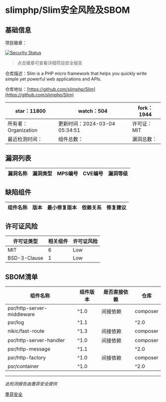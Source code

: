 # slimphp/Slim安全风险及SBOM

## 基础信息

项目徽章：

[![Security Status](https://www.murphysec.com/platform3/v31/badge/1773789017796091904.svg)](https://www.murphysec.com/console/report/1773788982228393984/1773789017796091904)

> 点击徽章可查看详细项目安全报告

仓库描述：Slim is a PHP micro framework that helps you quickly write simple yet powerful web applications and APIs.

仓库地址：[https://github.com/slimphp/Slim](https://github.com/slimphp/Slim)

| star：11800 | watch：504 | fork：1944 |
| ----------- | -------------- | ------------ |
| 所有者：Organization | 更新时间：2024-03-04 05:34:51 | 许可证：MIT |
| 最近检测时间： | 组件总数： | 漏洞总数： |




## 漏洞列表

| 漏洞名称 | 漏洞类型 | MPS编号 | CVE编号 | 漏洞等级 |
| ------- | ------ | ------- | ------ | ----- |





## 缺陷组件

| 组件名称 | 版本 | 最小修复版本 | 依赖关系 | 修复建议 |
| -------- | ---- | ------------ | -------- | -------- |





## 许可证风险

| 许可证类型 | 相关组件 | 许可证风险 |
| ---------- | -------- | ---------- |
|MIT|6|Low|
|BSD-3-Clause|1|Low|




## SBOM清单

| 组件名称 | 组件版本 | 是否直接依赖 | 仓库 |
| -------- | -------- | ------------ | ---- |
|psr/http-server-middleware|^1.0|间接依赖|composer|
|psr/log|^1.1 || ^2.0 || ^3.0|间接依赖|composer|
|nikic/fast-route|^1.3|间接依赖|composer|
|psr/http-server-handler|^1.0|间接依赖|composer|
|psr/http-message|^1.1 || ^2.0|间接依赖|composer|
|psr/http-factory|^1.0|间接依赖|composer|
|psr/container|^1.0 || ^2.0|间接依赖|composer|


------

*此检测报告由墨菲安全提供*

[墨菲安全](www.murphysec.com)